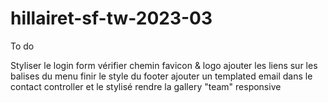 # hillairet-sf-tw-2023-03

To do 

Styliser le login form
vérifier chemin favicon & logo
ajouter les liens sur les balises <a> du menu
finir le style du footer
ajouter un templated email dans le contact controller et le stylisé
rendre la gallery "team" responsive